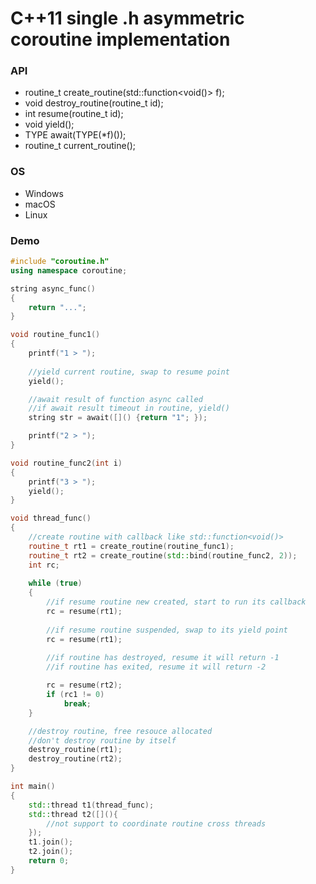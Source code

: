 # C++11 single .h asymmetric coroutine implementation

### API

* routine_t create_routine(std::function<void()> f);
* void destroy_routine(routine_t id);
* int resume(routine_t id);
* void yield();
* TYPE await(TYPE(*f)());
* routine_t current_routine();

### OS

* Windows
* macOS
* Linux

### Demo
						
```cpp
#include "coroutine.h"
using namespace coroutine;

string async_func()
{
	return "...";
}

void routine_func1()
{
	printf("1 > ");
	
	//yield current routine, swap to resume point
	yield();

	//await result of function async called 
	//if await result timeout in routine, yield()
	string str = await([]() {return "1"; });

	printf("2 > ");
}

void routine_func2(int i)
{
	printf("3 > ");
	yield();
}

void thread_func()
{
	//create routine with callback like std::function<void()>
	routine_t rt1 = create_routine(routine_func1);
	routine_t rt2 = create_routine(std::bind(routine_func2, 2));
	int rc;
	
	while (true)
	{
		//if resume routine new created, start to run its callback
		rc = resume(rt1);
		
		//if resume routine suspended, swap to its yield point
		rc = resume(rt1);
		
		//if routine has destroyed, resume it will return -1
		//if routine has exited, resume it will return -2

		rc = resume(rt2);
		if (rc1 != 0)
			break;
	}

	//destroy routine, free resouce allocated
	//don't destroy routine by itself
	destroy_routine(rt1);
	destroy_routine(rt2);
}

int main()
{
	std::thread t1(thread_func);
	std::thread t2([](){
		//not support to coordinate routine cross threads
	});
	t1.join();
	t2.join();
	return 0;
}
```